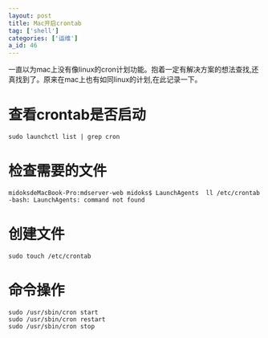 ```yaml
---
layout: post
title: Mac开启crontab
tag: ['shell']
categories: ['运维']
a_id: 46
---
```



一直以为mac上没有像linux的cron计划功能。抱着一定有解决方案的想法查找,还真找到了。原来在mac上也有如同linux的计划,在此记录一下。

# 查看crontab是否启动

```
sudo launchctl list | grep cron
```

# 检查需要的文件

```
midoksdeMacBook-Pro:mdserver-web midoks$ LaunchAgents  ll /etc/crontab
-bash: LaunchAgents: command not found
```


# 创建文件

```
sudo touch /etc/crontab 
```

# 命令操作

```
sudo /usr/sbin/cron start
sudo /usr/sbin/cron restart
sudo /usr/sbin/cron stop
```